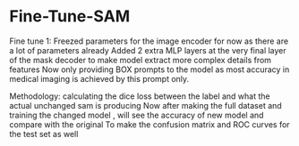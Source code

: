 # Fine-Tune-SAM

Fine tune 1:
Freezed parameters for the image encoder for now as there are a lot of parameters already
Added 2 extra MLP layers at the very final layer of the mask decoder to make model extract more
complex details from features
Now only providing BOX prompts to the model as most accuracy in medical imaging is achieved by this 
prompt only.

Methodology:
calculating the dice loss between the label and what the actual unchanged sam is producing 
Now after making the full dataset and training the changed model , will see the accuracy 
of new model and compare with the original
To make the confusion matrix and ROC curves for the test set as well
